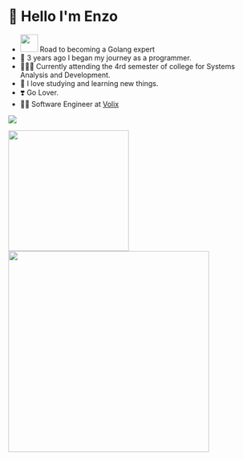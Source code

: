 # 🤗 Hello I'm Enzo
- <img src="https://emojis.slackmojis.com/emojis/images/1643514073/291/golang.png?1643514073" width=35> Road to becoming a Golang expert </img>
- 🤠 3 years ago I began my journey as a programmer.
- 🧑🏼‍💻 Currently attending the 4rd semester of college for Systems Analysis and Development.
- 🤯 I love studying and learning new things.
- ❣️ Go Lover.
- 👨‍💻 Software Engineer at [Volix](https://volix.com.br/)

<p>
  <a href="https://skillicons.dev">
    <img src="https://skillicons.dev/icons?i=go,docker,kubernetes,kafka"/>
  </a>
</p>
<div>
  <a href="https://github.com/YlanzeY">
  <img  height=240 src="https://github-readme-stats.vercel.app/api?username=YlanzinhoY&show_icons=true&theme=radical&include_all_commits=true&count_private=true"/>
  <img  height=400 src="https://github-readme-stats.vercel.app/api/top-langs/?username=YlanzinhoY&langs_count=3&theme=radical"/>
</div>
<div>
